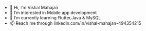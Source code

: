 - 👋 Hi, I’m Vishal Mahajan
- 👀 I’m interested in Mobile app development
- 🌱 I’m currently learning Flutter,Java & MySQL 
- 📫 Reach me through linkedin.com/in/vishal-mahajan-494354215   
